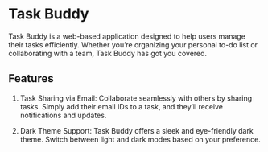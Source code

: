 # Task Buddy
Task Buddy is a web-based application designed to help users manage their tasks efficiently. Whether you’re organizing your personal to-do list or collaborating with a team, Task Buddy has got you covered.

## Features

1. Task Sharing via Email:
Collaborate seamlessly with others by sharing tasks. Simply add their email IDs to a task, and they’ll receive notifications and updates.

2. Dark Theme Support:
Task Buddy offers a sleek and eye-friendly dark theme. Switch between light and dark modes based on your preference.